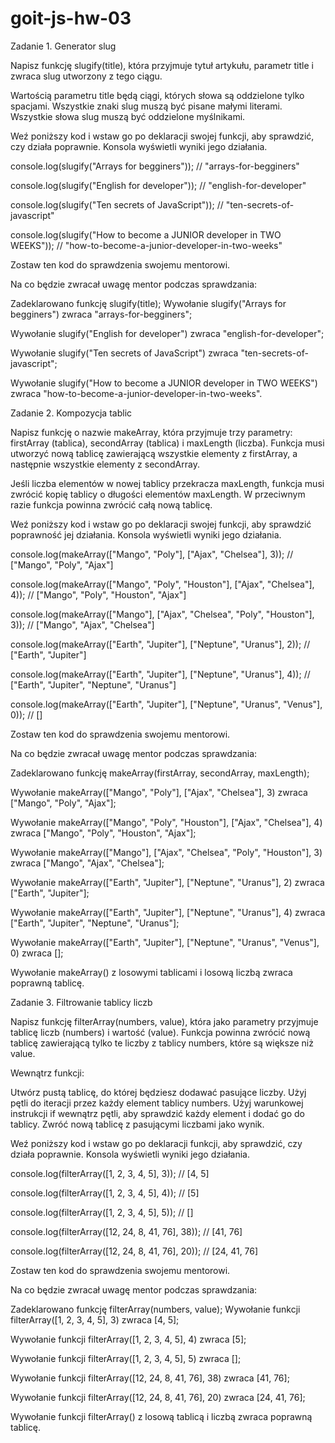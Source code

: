 # goit-js-hw-03

Zadanie 1. Generator slug

Napisz funkcję slugify(title), która przyjmuje tytuł artykułu, parametr title i zwraca slug utworzony z tego ciągu.

Wartością parametru title będą ciągi, których słowa są oddzielone tylko spacjami.
Wszystkie znaki slug muszą być pisane małymi literami.
Wszystkie słowa slug muszą być oddzielone myślnikami.


Weź poniższy kod i wstaw go po deklaracji swojej funkcji, aby sprawdzić, czy działa poprawnie. Konsola wyświetli wyniki jego działania.

console.log(slugify("Arrays for begginers")); // "arrays-for-begginers"

console.log(slugify("English for developer")); // "english-for-developer"

console.log(slugify("Ten secrets of JavaScript")); // "ten-secrets-of-javascript"

console.log(slugify("How to become a JUNIOR developer in TWO WEEKS")); // "how-to-become-a-junior-developer-in-two-weeks"



Zostaw ten kod do sprawdzenia swojemu mentorowi.

Na co będzie zwracał uwagę mentor podczas sprawdzania:

Zadeklarowano funkcję slugify(title);
Wywołanie slugify("Arrays for begginers") zwraca "arrays-for-begginers";

Wywołanie slugify("English for developer") zwraca "english-for-developer";

Wywołanie slugify("Ten secrets of JavaScript") zwraca "ten-secrets-of-javascript";

Wywołanie slugify("How to become a JUNIOR developer in TWO WEEKS") zwraca "how-to-become-a-junior-developer-in-two-weeks".


Zadanie 2. Kompozycja tablic



Napisz funkcję o nazwie makeArray, która przyjmuje trzy parametry: firstArray (tablica), secondArray (tablica) i maxLength (liczba). Funkcja musi utworzyć nową tablicę zawierającą wszystkie elementy z firstArray, a następnie wszystkie elementy z secondArray.



Jeśli liczba elementów w nowej tablicy przekracza maxLength, funkcja musi zwrócić kopię tablicy o długości elementów maxLength.
W przeciwnym razie funkcja powinna zwrócić całą nową tablicę.


Weź poniższy kod i wstaw go po deklaracji swojej funkcji, aby sprawdzić poprawność jej działania. Konsola wyświetli wyniki jego działania.

console.log(makeArray(["Mango", "Poly"], ["Ajax", "Chelsea"], 3)); // ["Mango", "Poly", "Ajax"]

console.log(makeArray(["Mango", "Poly", "Houston"], ["Ajax", "Chelsea"], 4)); // ["Mango", "Poly", "Houston", "Ajax"]

console.log(makeArray(["Mango"], ["Ajax", "Chelsea", "Poly", "Houston"], 3)); // ["Mango", "Ajax", "Chelsea"]

console.log(makeArray(["Earth", "Jupiter"], ["Neptune", "Uranus"], 2)); // ["Earth", "Jupiter"]

console.log(makeArray(["Earth", "Jupiter"], ["Neptune", "Uranus"], 4)); // ["Earth", "Jupiter", "Neptune", "Uranus"]

console.log(makeArray(["Earth", "Jupiter"], ["Neptune", "Uranus", "Venus"], 0)); // []



Zostaw ten kod do sprawdzenia swojemu mentorowi.

Na co będzie zwracał uwagę mentor podczas sprawdzania:

Zadeklarowano funkcję makeArray(firstArray, secondArray, maxLength);

Wywołanie makeArray(["Mango", "Poly"], ["Ajax", "Chelsea"], 3) zwraca ["Mango", "Poly", "Ajax"];

Wywołanie makeArray(["Mango", "Poly", "Houston"], ["Ajax", "Chelsea"], 4) zwraca ["Mango", "Poly", "Houston", "Ajax"];

Wywołanie makeArray(["Mango"], ["Ajax", "Chelsea", "Poly", "Houston"], 3) zwraca ["Mango", "Ajax", "Chelsea"];

Wywołanie makeArray(["Earth", "Jupiter"], ["Neptune", "Uranus"], 2) zwraca ["Earth", "Jupiter"];

Wywołanie makeArray(["Earth", "Jupiter"], ["Neptune", "Uranus"], 4) zwraca ["Earth", "Jupiter", "Neptune", "Uranus"];

Wywołanie makeArray(["Earth", "Jupiter"], ["Neptune", "Uranus", "Venus"], 0) zwraca [];

Wywołanie makeArray() z losowymi tablicami i losową liczbą zwraca poprawną tablicę.


Zadanie 3. Filtrowanie tablicy liczb



Napisz funkcję filterArray(numbers, value), która jako parametry przyjmuje tablicę liczb (numbers) i wartość (value). Funkcja powinna zwrócić nową tablicę zawierającą tylko te liczby z tablicy numbers, które są większe niż value.



Wewnątrz funkcji:

Utwórz pustą tablicę, do której będziesz dodawać pasujące liczby.
Użyj pętli do iteracji przez każdy element tablicy numbers.
Użyj warunkowej instrukcji if wewnątrz pętli, aby sprawdzić każdy element i dodać go do tablicy.
Zwróć nową tablicę z pasującymi liczbami jako wynik.


Weź poniższy kod i wstaw go po deklaracji funkcji, aby sprawdzić, czy działa poprawnie. Konsola wyświetli wyniki jego działania.



console.log(filterArray([1, 2, 3, 4, 5], 3)); // [4, 5]

console.log(filterArray([1, 2, 3, 4, 5], 4)); // [5]

console.log(filterArray([1, 2, 3, 4, 5], 5)); // []

console.log(filterArray([12, 24, 8, 41, 76], 38)); // [41, 76]

console.log(filterArray([12, 24, 8, 41, 76], 20)); // [24, 41, 76]




Zostaw ten kod do sprawdzenia swojemu mentorowi.

Na co będzie zwracał uwagę mentor podczas sprawdzania:

Zadeklarowano funkcję filterArray(numbers, value);
Wywołanie funkcji filterArray([1, 2, 3, 4, 5], 3) zwraca [4, 5];

Wywołanie funkcji filterArray([1, 2, 3, 4, 5], 4) zwraca [5];

Wywołanie funkcji filterArray([1, 2, 3, 4, 5], 5) zwraca [];

Wywołanie funkcji filterArray([12, 24, 8, 41, 76], 38) zwraca [41, 76];

Wywołanie funkcji filterArray([12, 24, 8, 41, 76], 20) zwraca [24, 41, 76];

Wywołanie funkcji filterArray() z losową tablicą i liczbą zwraca poprawną tablicę.
